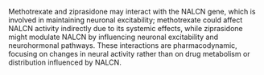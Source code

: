 Methotrexate and ziprasidone may interact with the NALCN gene, which is involved in maintaining neuronal excitability; methotrexate could affect NALCN activity indirectly due to its systemic effects, while ziprasidone might modulate NALCN by influencing neuronal excitability and neurohormonal pathways. These interactions are pharmacodynamic, focusing on changes in neural activity rather than on drug metabolism or distribution influenced by NALCN.